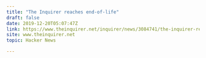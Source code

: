 ```yaml
---
title: "The Inquirer reaches end-of-life"
draft: false
date: 2019-12-20T05:07:47Z
link: https://www.theinquirer.net/inquirer/news/3084741/the-inquirer-reaches-end-of-life?utm_medium=RSS&utm_source=hune
site: www.theinquirer.net
topic: Hacker News  

---
```

